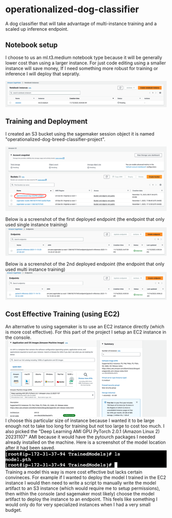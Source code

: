 # operationalized-dog-classifier
A dog classifier that will take advantage of multi-instance training and a scaled up inference endpoint.


## Notebook setup
I choose to us an ml.t3.medium notebook type because it will be generally lower cost than using a larger instance. For just code editing using a smaller instance will save money, If I need something more robust for training or inference I will deploy that sepratly.

![notebook-type](./notebook-screenshot.png)

## Training and Deployment

I created an S3 bucket using the sagemaker session object it is named "operationalized-dog-breed-classifier-project".

![s3-bucket](./s3-bucket.png)

Below is a screenshot of the first deployed endpoint (the endpoint that only used single instance training)
![first-endpoint](./first-endpoint.png)

Below is a screenshot of the 2nd deployed endpoint (the endpoint that only used multi instance training)
![second-endpoint](./multi-instance-endpoint.png)

## Cost Effective Training (using EC2)
An alternative to using sagemaker is to use an EC2 instance directly (which is more cost effective). For this part of the project I setup an EC2 instance in the console.
![ec2-instance](./ec2-instance.png)
I choose this particular size of instance because I wanted it to be large enough not to take too long for training but not too large to cost too much. I also picked the "Deep Learning AMI GPU PyTorch 2.0.1 (Amazon Linux 2) 20231107" AMI because it would have the pytourch packages I needed already installed on the machine.
Here is a screenshot of the model location after it had been saved.
![ec2-trained-model](./ec2-trained-model.png)
Training a model this way is more cost effective but lacks certain convineces. For example if I wanted to deploy the model I trained in the EC2 instance I would then need to write a script to manually write the model artifact to an S3 instance (which would require me to setup permissions), then within the console (and sagemaker most likely) choose the model artifact to deploy the instance to an endpoint. This feels like something I would only do for very specialized instances when I had a very small budget.